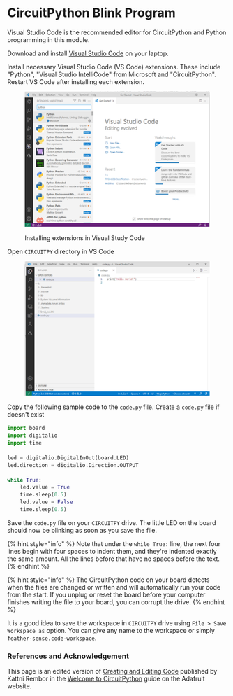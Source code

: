 # CircuitPython Blink Program

Visual Studio Code is the recommended editor for CircuitPython and Python programming in this module.&#x20;

Download and install [Visual Studio Code](https://code.visualstudio.com/) on your laptop.

Install necessary Visual Studio Code (VS Code) extensions. These include "Python", "Visual Studio IntelliCode" from Microsoft and "CircuitPython". Restart VS Code after installing each extension.

<figure><img src="../../.gitbook/assets/image (1).png" alt=""><figcaption><p>Installing extensions in Visual Study Code </p></figcaption></figure>

Open `CIRCUITPY` directory in VS Code

<figure><img src="../../.gitbook/assets/image (2).png" alt=""><figcaption></figcaption></figure>

Copy the following sample code to the `code.py` file. Create a `code.py` file if doesn't exist

```python
import board
import digitalio
import time

led = digitalio.DigitalInOut(board.LED)
led.direction = digitalio.Direction.OUTPUT

while True:
    led.value = True
    time.sleep(0.5)
    led.value = False
    time.sleep(0.5)
```

Save the `code.py` file on your `CIRCUITPY` drive. The little LED on the board should now be blinking as soon as you save the file.

{% hint style="info" %}
Note that under the `while True:` line, the next four lines begin with four spaces to indent them, and they're indented exactly the same amount. All the lines before that have no spaces before the text.
{% endhint %}

{% hint style="info" %}
The CircuitPython code on your board detects when the files are changed or written and will automatically run your code from the start. If you unplug or reset the board before your computer finishes writing the file to your board, you can corrupt the drive.
{% endhint %}

It is a good idea to save the workspace in `CIRCUITPY` drive using `File > Save Workspace as` option. You can give any name to the workspace or simply `feather-sense.code-workspace`.

### References and Acknowledgement

This page is an edited version of [Creating and Editing Code](https://learn.adafruit.com/welcome-to-circuitpython/creating-and-editing-code) published by Kattni Rembor in the [Welcome to CircuitPython](https://learn.adafruit.com/welcome-to-circuitpython/overview) guide on the Adafruit website.
